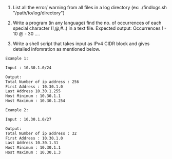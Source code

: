 1. List all the error/ warning from all files in a log directory (ex: ./findlogs.sh &quot;/path/to/log/directory&quot;)

2. Write a program (in any language) find the no. of occurrences of each special character (!,@,#..) in a text file.
Expected output:
Occurrences
! - 10
@ - 30 ….

3. Write a shell script that takes input as IPv4 CIDR block and gives detailed infomration as mentioned below.

```bash
Example 1:

Input : 10.30.1.0/24

Output:
Total Number of ip address : 256
First Address : 10.30.1.0
Last Address 10.30.1.255
Host Minimum : 10.30.1.1
Host Maximum : 10.30.1.254

Example 2:

Input : 10.30.1.0/27

Output:
Total Number of ip address : 32
First Address : 10.30.1.0
Last Address 10.30.1.31
Host Minimum : 10.30.1.1
Host Maximum : 10.30.1.3
```

